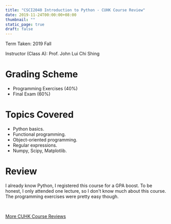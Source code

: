 ```yaml
---
title: "CSCI2040 Introduction to Python - CUHK Course Review"
date: 2019-11-24T00:00:00+08:00
thumbnail: ""
static_page: true
draft: false
---
```


Term Taken: 2019 Fall

Instructor (Class A): Prof. John Lui Chi Shing

# Grading Scheme
* Programming Exercises (40%)
* Final Exam (60%)

# Topics Covered
* Python basics.
* Functional programming.
* Object-oriented programming.
* Regular expressions.
* Numpy, Scipy, Matplotlib.

# Review
I already know Python, I registered this course for a GPA boost. To be honest, I only attended one lecture, so I don't know much about this course. The programming exercises were pretty easy though.

<br />

[More CUHK Course Reviews](/course-review)